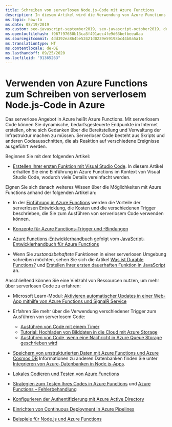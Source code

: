 ```yaml
---
title: Schreiben von serverlosem Node.js-Code mit Azure Functions
description: In diesem Artikel wird die Verwendung von Azure Functions zum Erstellen und Bereitstellen von serverlosem Code erläutert.
ms.topic: how-to
ms.date: 08/19/2019
ms.custom: seo-javascript-september2019, seo-javascript-october2019, devx-track-js
ms.openlocfilehash: f967f97650b13ca3f491aec4fe9d63befbeea0aa
ms.sourcegitcommit: 4dd392ea864be52421d0239e59198bc44b0a5a16
ms.translationtype: HT
ms.contentlocale: de-DE
ms.lasthandoff: 09/25/2020
ms.locfileid: "91365263"
---
```

# <a name="use-azure-functions-to-write-serverless-nodejs-code-on-azure"></a>Verwenden von Azure Functions zum Schreiben von serverlosem Node.js-Code in Azure

Das serverlose Angebot in Azure heißt Azure Functions. Mit serverlosem Code können Sie dynamische, bedarfsgesteuerte Endpunkte im Internet erstellen, ohne sich Gedanken über die Bereitstellung und Verwaltung der Infrastruktur machen zu müssen. Serverloser Code besteht aus Skripts und anderen Codeausschnitten, die als Reaktion auf verschiedene Ereignisse ausgeführt werden. 

Beginnen Sie mit dem folgenden Artikel:

- [Erstellen Ihrer ersten Funktion mit Visual Studio Code](/azure/azure-functions/functions-create-first-function-vs-code). In diesem Artikel erhalten Sie eine Einführung in Azure Functions im Kontext von Visual Studio Code, wodurch viele Details vereinfacht werden.

Eignen Sie sich danach weiteres Wissen über die Möglichkeiten mit Azure Functions anhand der folgenden Artikel an:

- In der [Einführung in Azure Functions](/azure/azure-functions/functions-overview) werden die Vorteile der serverlosen Entwicklung, die Kosten und die verschiedenen Trigger beschrieben, die Sie zum Ausführen von serverlosem Code verwenden können.

- [Konzepte für Azure Functions-Trigger und -Bindungen](/azure/azure-functions/functions-triggers-bindings)

- [Azure Functions-Entwicklerhandbuch](/azure/azure-functions/functions-reference) gefolgt vom [JavaScript-Entwicklerhandbuch für Azure Functions](/azure/azure-functions/functions-reference-node)

- Wenn Sie *zustandsbehaftete* Funktionen in einer serverlosen Umgebung schreiben möchten, sehen Sie sich die Artikel [Was ist Durable Functions?](/azure/azure-functions/durable/durable-functions-overview) und [Erstellen Ihrer ersten dauerhaften Funktion in JavaScript](/azure/azure-functions/durable/quickstart-js-vscode) an.

Anschließend können Sie eine Vielzahl von Ressourcen nutzen, um mehr über serverlosen Code zu erfahren:

- Microsoft Learn-Modul: [Aktivieren automatischer Updates in einer Web-App mithilfe von Azure Functions und SignalR Service](/learn/modules/automatic-update-of-a-webapp-using-azure-functions-and-signalr/)

- Erfahren Sie mehr über die Verwendung verschiedener Trigger zum Ausführen von serverlosem Code:

  - [Ausführen von Code mit einem Timer](/azure/azure-functions/functions-create-scheduled-function)
  - [Tutorial: Hochladen von Bilddaten in die Cloud mit Azure Storage](/azure/storage/blobs/storage-upload-process-images?tabs=nodejsv10)
  - [Ausführen von Code, wenn eine Nachricht in Azure Queue Storage geschrieben wird](/azure/azure-functions/functions-create-storage-queue-triggered-function)

- [Speichern von unstrukturierten Daten mit Azure Functions und Azure Cosmos DB](/azure/azure-functions/functions-integrate-store-unstructured-data-cosmosdb?tabs=javascript) Informationen zu anderen Datenbanken finden Sie unter [Integrieren von Azure-Datenbanken in Node.js-Apps](node-howto-integrate-databases.md).

- [Lokales Codieren und Testen von Azure Functions](/azure/azure-functions/functions-develop-local)

- [Strategien zum Testen Ihres Codes in Azure Functions](/azure/azure-functions/functions-test-a-function) und [Azure Functions – Fehlerbehandlung](/azure/azure-functions/functions-bindings-error-pages)

- [Konfigurieren der Authentifizierung mit Azure Active Directory](/azure/app-service/configure-authentication-provider-aad?toc=%2fazure%2fazure-functions%2ftoc.json)

- [Einrichten von Continuous Deployment in Azure Pipelines](/azure/azure-functions/functions-how-to-azure-devops)

- [Beispiele für Node.js und Azure Functions](/samples/browse/?languages=javascript%2Cnodejs&products=azure-functions)